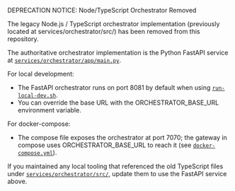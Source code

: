 DEPRECATION NOTICE: Node/TypeScript Orchestrator Removed

The legacy Node.js / TypeScript orchestrator implementation (previously located at services/orchestrator/src/) has been removed from this repository.

The authoritative orchestrator implementation is the Python FastAPI service at [`services/orchestrator/app/main.py`](services/orchestrator/app/main.py:1).

For local development:
- The FastAPI orchestrator runs on port 8081 by default when using [`run-local-dev.sh`](run-local-dev.sh:1).
- You can override the base URL with the ORCHESTRATOR_BASE_URL environment variable.

For docker-compose:
- The compose file exposes the orchestrator at port 7070; the gateway in compose uses ORCHESTRATOR_BASE_URL to reach it (see [`docker-compose.yml`](docker-compose.yml:1)).

If you maintained any local tooling that referenced the old TypeScript files under [`services/orchestrator/src/`](services/orchestrator/src/server.ts:1), update them to use the FastAPI service above.